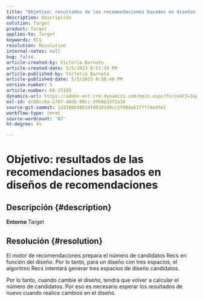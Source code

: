 ```yaml
---
title: "Objetivo: resultados de las recomendaciones basados en diseños de recomendaciones"
description: Descripción
solution: Target
product: Target
applies-to: Target
keywords: KCS
resolution: Resolution
internal-notes: null
bug: false
article-created-by: Victoria Barnato
article-created-date: 5/5/2023 8:51:39 PM
article-published-by: Victoria Barnato
article-published-date: 5/5/2023 8:58:40 PM
version-number: 5
article-number: KA-15195
dynamics-url: https://adobe-ent.crm.dynamics.com/main.aspx?forceUCI=1&pagetype=entityrecord&etn=knowledgearticle&id=0b8f5ca0-86eb-ed11-a7c6-6045bd0065f9
exl-id: dc60cc6a-278f-48d6-90cc-3958b33f3a34
source-git-commit: 1d3108b38634fd818149cc5f084a617ff74edfe1
workflow-type: tm+mt
source-wordcount: '87'
ht-degree: 4%

---
```


# Objetivo: resultados de las recomendaciones basados en diseños de recomendaciones

## Descripción {#description}

<b>Entorno</b>
Target


## Resolución {#resolution}


El motor de recomendaciones prepara el número de candidatos Recs en función del diseño. Por lo tanto, para un diseño con tres espacios, el algoritmo Recs intentará generar tres espacios de diseño candidatos.

Por lo tanto, cuando cambie el diseño, tendrá que volver a calcular el número de candidatos. Por eso es necesario esperar los resultados de nuevo cuando realice cambios en el diseño.
